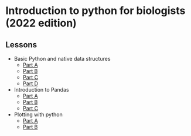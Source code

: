 Introduction to python for biologists (2022 edition)
=========

Lessons
---

* Basic Python and native data structures
    * [Part A](lessons/1A.ipynb)
    * [Part B](lessons/1B.ipynb)
    * [Part C](lessons/1C.ipynb)
    * [Part D](lessons/1D.ipynb)
* Introduction to Pandas
    * [Part A](lessons/2A.ipynb)
    * [Part B](lessons/2B.ipynb)
    * [Part C](lessons/2C.ipynb)
* Plotting with python
    * [Part A](lessons/3A.ipynb)
    * [Part B](lessons/3B.ipynb)
